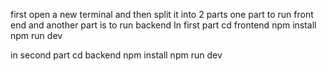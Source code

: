 first open a new terminal and then split it into 2 parts one part to run front end and another part is to run backend
In first part
cd frontend 
npm install
npm run dev

in second part 
cd backend
npm install
npm run dev